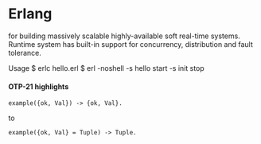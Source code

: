 Erlang
======

for building massively scalable highly-available soft real-time systems. 
Runtime system has built-in support for concurrency, distribution and fault tolerance.

Usage
$ erlc hello.erl 
$ erl -noshell -s hello start -s init stop


#### OTP-21 highlights

    example({ok, Val}) -> {ok, Val}.
to

    example({ok, Val} = Tuple) -> Tuple.
